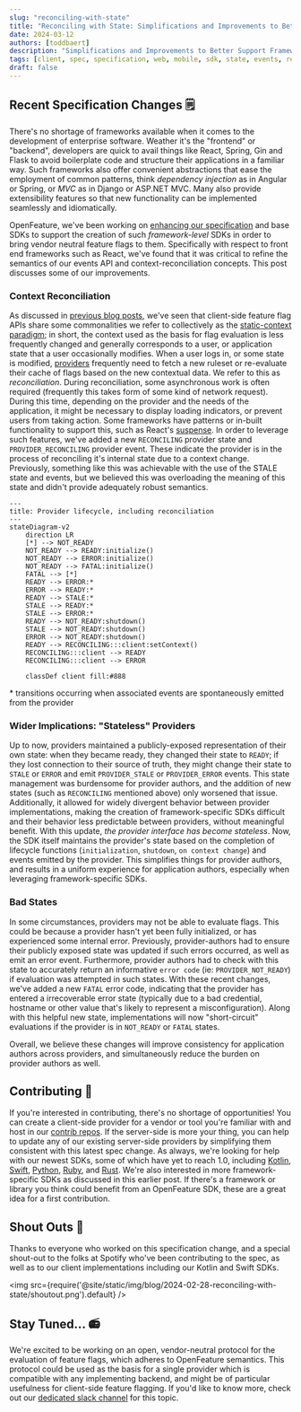 ```yaml
---
slug: "reconciling-with-state"
title: "Reconciling with State: Simplifications and Improvements to Better Support Framework-Specific SDKs"
date: 2024-03-12
authors: [toddbaert]
description: "Simplifications and Improvements to Better Support Framework-Specific SDKs"
tags: [client, spec, specification, web, mobile, sdk, state, events, react]
draft: false
---
```


## Recent Specification Changes 🗒

There's no shortage of frameworks available when it comes to the development of enterprise software.
Weather it's the "frontend" or "backend", developers are quick to avail things like React, Spring, Gin and Flask to avoid boilerplate code and structure their applications in a familiar way.
Such frameworks also offer convenient abstractions that ease the employment of common patterns, think _dependency injection_ as in Angular or Spring, or _MVC_ as in Django or ASP.NET MVC.
Many also provide extensibility features so that new functionality can be implemented seamlessly and idiomatically.

OpenFeature, we've been working on [enhancing our specification](https://github.com/open-feature/spec/pull/241) and base SDKs to support the creation of such _framework-level_ SDKs in order to bring vendor neutral feature flags to them.
Specifically with respect to front end frameworks such as React, we've found that it was critical to refine the semantics of our events API and context-reconciliation concepts.
This post discusses some of our improvements.

### Context Reconciliation

As discussed in [previous blog posts](https://openfeature.dev/blog/catering-to-the-client-side), we've seen that client-side feature flag APIs share some commonalities we refer to collectively as the [static-context paradigm](https://openfeature.dev/specification/glossary/#static-context-paradigm); in short, the context used as the basis for flag evaluation is less frequently changed and generally corresponds to a user, or application state that a user occasionally modifies.
When a user logs in, or some state is modified, [providers](https://openfeature.dev/specification/glossary#provider) frequently need to fetch a new ruleset or re-evaluate their cache of flags based on the new contextual data.
We refer to this as _reconciliation_.
During reconciliation, some asynchronous work is often required (frequently this takes form of some kind of network request).
During this time, depending on the provider and the needs of the application, it might be necessary to display loading indicators, or prevent users from taking action.
Some frameworks have patterns or in-built functionality to support this, such as React's [suspense](https://react.dev/reference/react/Suspense).
In order to leverage such features, we've added a new `RECONCILING` provider state and `PROVIDER_RECONCILING` provider event.
These indicate the provider is in the process of reconciling it's internal state due to a context change.
Previously, something like this was achievable with the use of the STALE state and events, but we believed this was overloading the meaning of this state and didn't provide adequately robust semantics.

```mermaid
---
title: Provider lifecycle, including reconciliation
---
stateDiagram-v2
    direction LR
    [*] --> NOT_READY
    NOT_READY --> READY:initialize()
    NOT_READY --> ERROR:initialize()
    NOT_READY --> FATAL:initialize()
    FATAL --> [*]
    READY --> ERROR:*
    ERROR --> READY:*
    READY --> STALE:*
    STALE --> READY:*
    STALE --> ERROR:*
    READY --> NOT_READY:shutdown()
    STALE --> NOT_READY:shutdown()
    ERROR --> NOT_READY:shutdown()
    READY --> RECONCILING:::client:setContext()
    RECONCILING:::client --> READY
    RECONCILING:::client --> ERROR

    classDef client fill:#888
```

\* transitions occurring when associated events are spontaneously emitted from the provider

### Wider Implications: "Stateless" Providers

Up to now, providers maintained a publicly-exposed representation of their own state: when they became ready, they changed their state to `READY`; if they lost connection to their source of truth, they might change their state to `STALE` or `ERROR` and emit `PROVIDER_STALE` or `PROVIDER_ERROR` events.
This state management was burdensome for provider authors, and the addition of new states (such as `RECONCILING` mentioned above) only worsened that issue.
Additionally, it allowed for widely divergent behavior between provider implementations, making the creation of framework-specific SDKs difficult and their behavior less predictable between providers, without meaningful benefit.
With this update, _the provider interface has become stateless_.
Now, the SDK itself maintains the provider's state based on the completion of lifecycle functions (`initialization`, `shutdown`, `on context change`) and events emitted by the provider.
This simplifies things for provider authors, and results in a uniform experience for application authors, especially when leveraging framework-specific SDKs.

### Bad States

In some circumstances, providers may not be able to evaluate flags.
This could be because a provider hasn't yet been fully initialized, or has experienced some internal error.
Previously, provider-authors had to ensure their publicly exposed state was updated if such errors occurred, as well as emit an error event.
Furthermore, provider authors had to check with this state to accurately return an informative `error code` (ie: `PROVIDER_NOT_READY`) if evaluation was attempted in such states.
With these recent changes, we've added a new `FATAL` error code, indicating that the provider has entered a irrecoverable error state (typically due to a bad credential, hostname or other value that's likely to represent a misconfiguration).
Along with this helpful new state, implementations will now "short-circuit" evaluations if the provider is in `NOT_READY` or `FATAL` states.

Overall, we believe these changes will improve consistency for application authors across providers, and simultaneously reduce the burden on provider authors as well.

## Contributing 🤝

If you're interested in contributing, there's no shortage of opportunities!
You can create a client-side provider for a vendor or tool you're familiar with and host in our [contrib repos](https://github.com/orgs/open-feature/repositories?q=contrib).
If the server-side is more your thing, you can help to update any of our existing server-side providers by simplifying them consistent with this latest spec change.
As always, we're looking for help with our newest SDKs, some of which have yet to reach 1.0, including [Kotlin](https://github.com/open-feature/kotlin-sdk), [Swift](https://github.com/open-feature/swift-sdk), [Python](https://github.com/open-feature/python-sdk), [Ruby](https://github.com/open-feature/ruby-sdk), and [Rust](https://github.com/open-feature/rust-sdk).
We're also interested in more framework-specific SDKs as discussed in this earlier post.
If there's a framework or library you think could benefit from an OpenFeature SDK, these are a great idea for a first contribution.

## Shout Outs 🥇

Thanks to everyone who worked on this specification change, and a special shout-out to the folks at Spotify who've been contributing to the spec, as well as to our client implementations including our Kotlin and Swift SDKs.

<img src={require('@site/static/img/blog/2024-02-28-reconciling-with-state/shoutout.png').default} />

## Stay Tuned... 📻

We're excited to be working on an open, vendor-neutral protocol for the evaluation of feature flags, which adheres to OpenFeature semantics.
This protocol could be used as the basis for a single provider which is compatible with any implementing backend, and might be of particular usefulness for client-side feature flagging. 
If you'd like to know more, check out our [dedicated slack channel](https://cloud-native.slack.com/archives/C066A48LK35) for this topic.